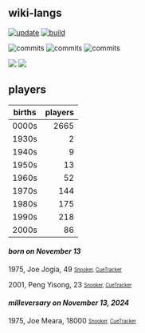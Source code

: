 ## wiki-langs
[![update](https://github.com/dreamerminsk/wiki-langs/actions/workflows/update-tables.yml/badge.svg)](https://github.com/dreamerminsk/wiki-langs/actions/workflows/update-tables.yml)
[![build](https://github.com/dreamerminsk/wiki-langs/actions/workflows/build.yml/badge.svg)](https://github.com/dreamerminsk/wiki-langs/actions/workflows/build.yml)

![commits](https://img.shields.io/github/commit-activity/y/dreamerminsk/wiki-langs)
![commits](https://img.shields.io/github/commit-activity/m/dreamerminsk/wiki-langs)
![commits](https://img.shields.io/github/commit-activity/w/dreamerminsk/wiki-langs)

![](https://img.shields.io/github/languages/code-size/dreamerminsk/wiki-langs)
![](https://img.shields.io/github/repo-size/dreamerminsk/wiki-langs)

## players
| births | players |
| :----: | ------: |
| 0000s | 2665 |
| 1930s | 2 |
| 1940s | 9 |
| 1950s | 13 |
| 1960s | 52 |
| 1970s | 144 |
| 1980s | 175 |
| 1990s | 218 |
| 2000s | 86 |

#### ***born on November 13***
1975, Joe Jogia, 49 <sub><sup>[Snooker](http://www.snooker.org/res/index.asp?player=7), [CueTracker](http://cuetracker.net/Players/joe-jogia/)</sup></sub>

2001, Peng Yisong, 23 <sub><sup>[Snooker](http://www.snooker.org/res/index.asp?player=2620), [CueTracker](http://cuetracker.net/Players/yisong-peng/)</sup></sub>


#### ***milleversary on November 13, 2024***
1975, Joe Meara, 18000 <sub><sup>[Snooker](http://www.snooker.org/res/index.asp?player=591), [CueTracker](http://cuetracker.net/Players/joe-meara/)</sup></sub>



